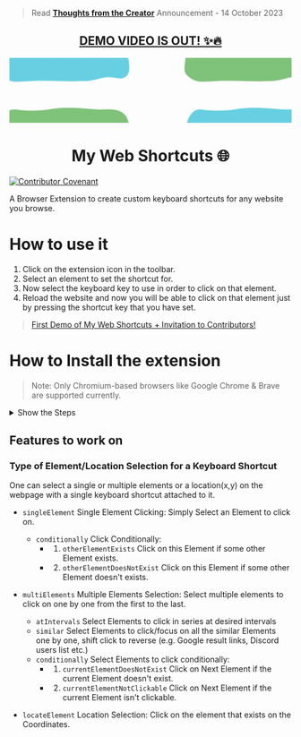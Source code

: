 > Read [**Thoughts from the Creator**](https://github.com/prakhartiwari0/my-web-shortcuts/discussions/12) Announcement - 14 October 2023

<!-- ![image](src/assets/github_banner.png) -->
<h2 align="center">
<a href="https://youtu.be/x_fYfporwmA"> DEMO VIDEO IS OUT! ✨🔥</a>

   
</h2>


![image](.github/assets/MWS-GithubReadme_Banner-optimized.gif)



<h1 align="center"> My Web Shortcuts 🌐 </h1>

[![Contributor Covenant](https://img.shields.io/badge/Contributor%20Covenant-2.1-4baaaa.svg)](code_of_conduct.md)

A Browser Extension to create custom keyboard shortcuts for any website you browse. 

# How to use it
1. Click on the extension icon in the toolbar.
2. Select an element to set the shortcut for.
3. Now select the keyboard key to use in order to click on that element.
4. Reload the website and now you will be able to click on that element just by pressing the shortcut key that you have set. 

> <a href="https://youtu.be/x_fYfporwmA" align="center"> First Demo of My Web Shortcuts + Invitation to Contributors! </a>


# How to Install the extension

> Note: Only Chromium-based browsers like Google Chrome & Brave are supported currently.

<details>
<summary>
Show the Steps
</summary>



1. Clone the repository & Open the folder
   ```bash
   git clone "https://github.com/prakhartiwari0/my-web-shortcuts" && cd my-web-shortcuts
   ```
2. Install the Packages using NPM
    ```bash
    npm i
    ```
3. Start the Development Server
    ```bash
    npm run dev
    ```
4. Drag and upload the newly generated `dist` folder into your Browser
   ![](.github/assets/howToInstallExtensionInChrome.gif)
5. The extension is now installed in the browser, but you need to reload the website to use it. 


</details>



## Features to work on


### Type of **Element/Location Selection for a Keyboard Shortcut**
One can select a single or multiple elements or a location(x,y) on the webpage with a single keyboard shortcut attached to it. 


- `singleElement` Single Element Clicking: Simply Select an Element to click on.
  - `conditionally` Click Conditionally: 
    - 1. `otherElementExists` Click on this Element if some other Element exists.
    - 2. `otherElementDoesNotExist` Click on this Element if some other Element doesn't exists.

- `multiElements` Multiple Elements Selection: Select multiple elements to click on one by one from the first to the last.
   - `atIntervals` Select Elements to click in series at desired intervals
   - `similar` Select Elements to click/focus on all the similar Elements one by one, shift click to reverse (e.g. Google result links, Discord users list etc.)
   - `conditionally` Select Elements to click conditionally:
     - 1. `currentElementDoesNotExist` Click on Next Element if the current Element doesn't exist.
     - 2. `currentElementNotClickable` Click on Next Element if the current Element isn't clickable.
- `locateElement` Location Selection: Click on the element that exists on the Coordinates.
